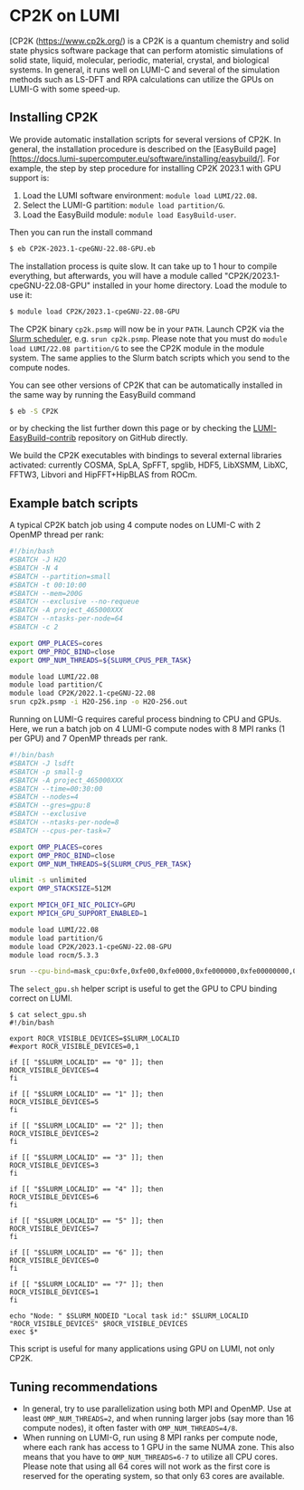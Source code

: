 # CP2K on LUMI

[CP2K (https://www.cp2k.org/) is a CP2K is a quantum chemistry and solid state physics software package that can perform atomistic simulations of solid state, liquid, molecular, periodic, material, crystal, and biological systems. In
general, it runs well on LUMI-C and several of the simulation methods such as LS-DFT and RPA calculations can utilize the GPUs on LUMI-G with some speed-up.

## Installing CP2K

We provide automatic installation scripts for several versions of CP2K. In
general, the installation procedure is described on the [EasyBuild
page][https://docs.lumi-supercomputer.eu/software/installing/easybuild/]. For example, the step by step procedure for installing CP2K 2023.1 with GPU support is:

1. Load the LUMI software environment: `module load LUMI/22.08`.
2. Select the LUMI-G partition: `module load partition/G`.
3. Load the EasyBuild module: `module load EasyBuild-user`.

Then you can run the install command

```bash
$ eb CP2K-2023.1-cpeGNU-22.08-GPU.eb
```

The installation process is quite slow. It can take up to 1 hour to compile everything, but afterwards, you will have a module called "CP2K/2023.1-cpeGNU-22.08-GPU" installed in your home directory. Load the module to use it:

```bash
$ module load CP2K/2023.1-cpeGNU-22.08-GPU
```

The  CP2K binary `cp2k.psmp` will now be in your
`PATH`. Launch CP2K via the [Slurm scheduler](https://docs.lumi-supercomputer.eu/runjobs/scheduled-jobs/slurm-quickstart/), e.g. `srun
cp2k.psmp`. Please note that you must do `module load LUMI/22.08 partition/G` to
see the CP2K module in the module system. The same applies to the Slurm batch
scripts which you send to the compute nodes.

You can see other versions of CP2K that can be automatically installed in the same way by running the EasyBuild command

```bash
$ eb -S CP2K
```

or by checking the list further down this page 
or by checking the
[LUMI-EasyBuild-contrib](https://github.com/Lumi-supercomputer/LUMI-EasyBuild-contrib/tree/main/easybuild/easyconfigs/c/CP2K)
repository on GitHub directly.

We build the CP2K executables with bindings to several external libraries
activated: currently COSMA, SpLA, SpFFT, spglib, HDF5, LibXSMM, LibXC, FFTW3, Libvori and HipFFT+HipBLAS from ROCm. 

## Example batch scripts

A typical CP2K batch job using 4 compute nodes on LUMI-C with 2 OpenMP thread per rank:

```bash
#!/bin/bash
#SBATCH -J H2O
#SBATCH -N 4
#SBATCH --partition=small
#SBATCH -t 00:10:00
#SBATCH --mem=200G
#SBATCH --exclusive --no-requeue
#SBATCH -A project_465000XXX
#SBATCH --ntasks-per-node=64
#SBATCH -c 2

export OMP_PLACES=cores
export OMP_PROC_BIND=close
export OMP_NUM_THREADS=${SLURM_CPUS_PER_TASK}

module load LUMI/22.08
module load partition/C
module load CP2K/2022.1-cpeGNU-22.08
srun cp2k.psmp -i H2O-256.inp -o H2O-256.out
```

Running on LUMI-G requires careful process bindning to CPU and GPUs. Here, we run a batch job on 4 LUMI-G compute nodes with 8 MPI ranks (1 per GPU) and 7 OpenMP threads per rank.

```bash
#!/bin/bash
#SBATCH -J lsdft
#SBATCH -p small-g
#SBATCH -A project_465000XXX
#SBATCH --time=00:30:00
#SBATCH --nodes=4
#SBATCH --gres=gpu:8
#SBATCH --exclusive
#SBATCH --ntasks-per-node=8
#SBATCH --cpus-per-task=7

export OMP_PLACES=cores
export OMP_PROC_BIND=close
export OMP_NUM_THREADS=${SLURM_CPUS_PER_TASK}

ulimit -s unlimited
export OMP_STACKSIZE=512M

export MPICH_OFI_NIC_POLICY=GPU
export MPICH_GPU_SUPPORT_ENABLED=1

module load LUMI/22.08
module load partition/G
module load CP2K/2023.1-cpeGNU-22.08-GPU
module load rocm/5.3.3

srun --cpu-bind=mask_cpu:0xfe,0xfe00,0xfe0000,0xfe000000,0xfe00000000,0xfe0000000000,0xfe000000000000,0xfe00000000000000 ./select_gpu.sh cp2k.psmp -i H2O-dft-ls.inp -o H2O-dft-ls.out
```

The `select_gpu.sh` helper script is useful to get the GPU to CPU binding correct on LUMI.

    $ cat select_gpu.sh 
    #!/bin/bash

    export ROCR_VISIBLE_DEVICES=$SLURM_LOCALID
    #export ROCR_VISIBLE_DEVICES=0,1

    if [[ "$SLURM_LOCALID" == "0" ]]; then
    ROCR_VISIBLE_DEVICES=4
    fi

    if [[ "$SLURM_LOCALID" == "1" ]]; then
    ROCR_VISIBLE_DEVICES=5
    fi

    if [[ "$SLURM_LOCALID" == "2" ]]; then
    ROCR_VISIBLE_DEVICES=2
    fi

    if [[ "$SLURM_LOCALID" == "3" ]]; then
    ROCR_VISIBLE_DEVICES=3
    fi

    if [[ "$SLURM_LOCALID" == "4" ]]; then
    ROCR_VISIBLE_DEVICES=6
    fi

    if [[ "$SLURM_LOCALID" == "5" ]]; then
    ROCR_VISIBLE_DEVICES=7
    fi

    if [[ "$SLURM_LOCALID" == "6" ]]; then
    ROCR_VISIBLE_DEVICES=0
    fi

    if [[ "$SLURM_LOCALID" == "7" ]]; then
    ROCR_VISIBLE_DEVICES=1
    fi
    
    echo "Node: " $SLURM_NODEID "Local task id:" $SLURM_LOCALID "ROCR_VISIBLE_DEVICES" $ROCR_VISIBLE_DEVICES
    exec $*

This script is useful for many applications using GPU on LUMI, not only CP2K.

## Tuning recommendations

* In general, try to use parallelization using both MPI and OpenMP. Use at least `OMP_NUM_THREADS=2`, and when running larger jobs (say more than 16 compute nodes), it often faster with `OMP_NUM_THREADS=4/8`.
* When running on LUMI-G, run using 8 MPI ranks per compute node, where each rank has access to 1 GPU in the same NUMA zone. This also means that you have to `OMP_NUM_THREADS=6-7` to utilize all CPU cores. Please note that using all 64 cores will not work as the first core is reserved for the operating system, so that only 63 cores are available.
